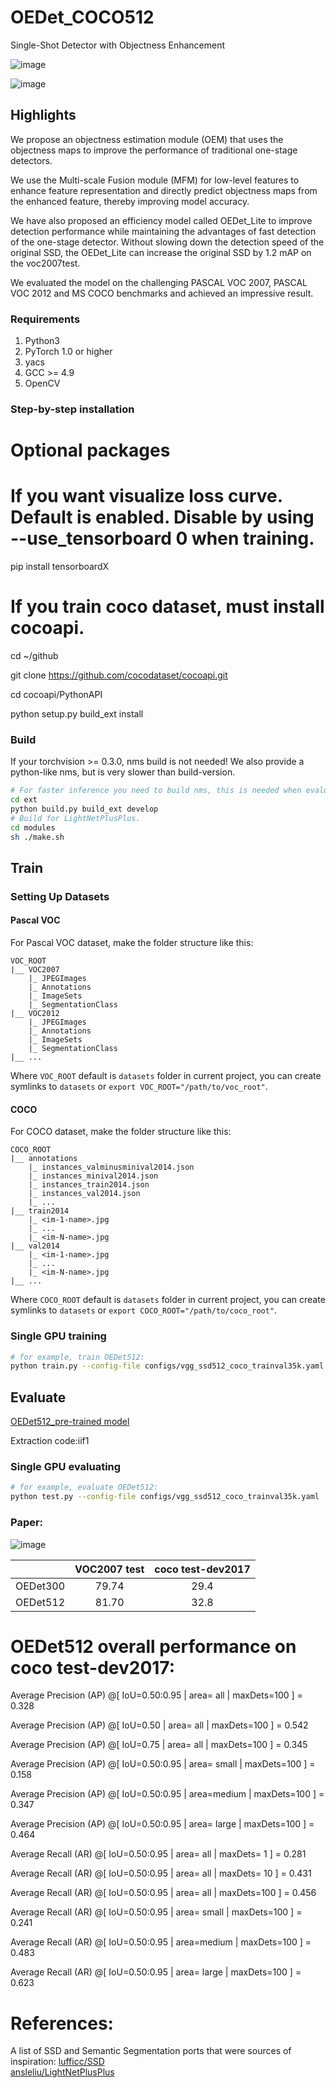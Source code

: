 # OEDet_COCO512
Single-Shot Detector with Objectness Enhancement

![image](https://github.com/BarryKCL/OEDet_COCO512/blob/master/figures/OEDet_A.png)

![image](https://github.com/BarryKCL/OEDet_COCO512/blob/master/figures/OEDet_B.png)

## Highlights

  We propose an objectness estimation module (OEM) that uses the objectness maps to improve the performance of traditional one-stage detectors.
  
  We use the Multi-scale Fusion module (MFM) for low-level features to enhance feature representation and directly predict objectness maps from the enhanced feature, thereby improving model accuracy.

  We have also proposed an efficiency model called OEDet_Lite to improve detection performance while maintaining the advantages of fast detection of the one-stage detector. Without slowing down the detection speed of the original SSD, the OEDet_Lite can increase the original SSD by 1.2 mAP on the voc2007test. 

  We evaluated the model on the challenging PASCAL VOC 2007, PASCAL VOC 2012 and MS COCO benchmarks and achieved an impressive result.

### Requirements

1. Python3
1. PyTorch 1.0 or higher
1. yacs
1. GCC >= 4.9
1. OpenCV

### Step-by-step installation

# Optional packages

# If you want visualize loss curve. Default is enabled. Disable by using --use_tensorboard 0 when training.
pip install tensorboardX

# If you train coco dataset, must install cocoapi.
cd ~/github

git clone https://github.com/cocodataset/cocoapi.git

cd cocoapi/PythonAPI

python setup.py build_ext install

### Build
If your torchvision >= 0.3.0, nms build is not needed! We also provide a python-like nms, but is very slower than build-version.
```bash
# For faster inference you need to build nms, this is needed when evaluating. Only training doesn't need this.
cd ext
python build.py build_ext develop
# Build for LightNetPlusPlus.
cd modules
sh ./make.sh
```

## Train

### Setting Up Datasets
#### Pascal VOC

For Pascal VOC dataset, make the folder structure like this:
```
VOC_ROOT
|__ VOC2007
    |_ JPEGImages
    |_ Annotations
    |_ ImageSets
    |_ SegmentationClass
|__ VOC2012
    |_ JPEGImages
    |_ Annotations
    |_ ImageSets
    |_ SegmentationClass
|__ ...
```
Where `VOC_ROOT` default is `datasets` folder in current project, you can create symlinks to `datasets` or `export VOC_ROOT="/path/to/voc_root"`.

#### COCO

For COCO dataset, make the folder structure like this:
```
COCO_ROOT
|__ annotations
    |_ instances_valminusminival2014.json
    |_ instances_minival2014.json
    |_ instances_train2014.json
    |_ instances_val2014.json
    |_ ...
|__ train2014
    |_ <im-1-name>.jpg
    |_ ...
    |_ <im-N-name>.jpg
|__ val2014
    |_ <im-1-name>.jpg
    |_ ...
    |_ <im-N-name>.jpg
|__ ...
```
Where `COCO_ROOT` default is `datasets` folder in current project, you can create symlinks to `datasets` or `export COCO_ROOT="/path/to/coco_root"`.

### Single GPU training
```bash
# for example, train OEDet512:
python train.py --config-file configs/vgg_ssd512_coco_trainval35k.yaml
```

## Evaluate
[OEDet512_pre-trained model](https://pan.baidu.com/s/1J5W8kABCfJ-jRnOsRw1gEQ)

Extraction code:iif1

### Single GPU evaluating

```bash
# for example, evaluate OEDet512:
python test.py --config-file configs/vgg_ssd512_coco_trainval35k.yaml
```
### Paper:

![image](https://github.com/BarryKCL/OEDet_COCO512/blob/master/figures/OEDet-analysis.png)

|         | VOC2007 test | coco test-dev2017 |
| :-----: | :----------: |   :----------:    |
| OEDet300 |     79.74     |      29.4         |
| OEDet512 |     81.70     |      32.8         |

# OEDet512 overall performance on coco test-dev2017:
Average Precision  (AP) @[ IoU=0.50:0.95 | area=   all | maxDets=100 ] = 0.328

Average Precision  (AP) @[ IoU=0.50      | area=   all | maxDets=100 ] = 0.542

Average Precision  (AP) @[ IoU=0.75      | area=   all | maxDets=100 ] = 0.345

Average Precision  (AP) @[ IoU=0.50:0.95 | area= small | maxDets=100 ] = 0.158

Average Precision  (AP) @[ IoU=0.50:0.95 | area=medium | maxDets=100 ] = 0.347

Average Precision  (AP) @[ IoU=0.50:0.95 | area= large | maxDets=100 ] = 0.464

Average Recall     (AR) @[ IoU=0.50:0.95 | area=   all | maxDets=  1 ] = 0.281

Average Recall     (AR) @[ IoU=0.50:0.95 | area=   all | maxDets= 10 ] = 0.431

Average Recall     (AR) @[ IoU=0.50:0.95 | area=   all | maxDets=100 ] = 0.456

Average Recall     (AR) @[ IoU=0.50:0.95 | area= small | maxDets=100 ] = 0.241

Average Recall     (AR) @[ IoU=0.50:0.95 | area=medium | maxDets=100 ] = 0.483

Average Recall     (AR) @[ IoU=0.50:0.95 | area= large | maxDets=100 ] = 0.623

# References:
A list of SSD and Semantic Segmentation ports that were sources of inspiration:
[lufficc/SSD](https://github.com/lufficc/SSD)       
[ansleliu/LightNetPlusPlus](https://github.com/ansleliu/LightNetPlusPlus)




